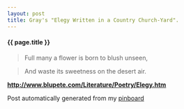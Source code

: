 ```yaml
---
layout: post
title: Gray's "Elegy Written in a Country Church-Yard".
---
```


#### {{ page.title }}

> Full many a flower is born to blush unseen,
  
> And waste its sweetness on the desert air.  

<strong><a href='http://www.blupete.com/Literature/Poetry/Elegy.htm'>http://www.blupete.com/Literature/Poetry/Elegy.htm</a></strong>

Post automatically generated from my <a href="http://pinboard.in/u:ndfine">pinboard</a>
